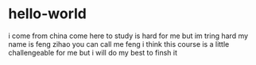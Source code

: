 # hello-world
i come from china
come here to study is hard for me but im tring hard
my name is feng zihao you can call me feng 
i think this course is a little challengeable for me but i will do my best to finsh it
